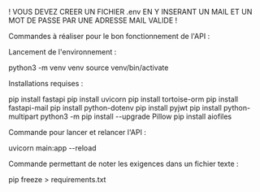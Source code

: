 ! VOUS DEVEZ CREER UN FICHIER .env EN Y INSERANT UN MAIL ET UN MOT DE PASSE PAR UNE ADRESSE MAIL VALIDE !

Commandes à réaliser pour le bon fonctionnement de l'API :


Lancement de l'environnement :

python3 -m venv venv
source venv/bin/activate


Installations requises :

pip install fastapi
pip install uvicorn
pip install tortoise-orm
pip install fastapi-mail
pip install python-dotenv
pip install pyjwt
pip install python-multipart
python3 -m pip install --upgrade Pillow
pip install aiofiles


Commande pour lancer et relancer l'API :

uvicorn main:app --reload

Commande permettant de noter les exigences dans un fichier texte :

pip freeze > requirements.txt
